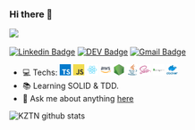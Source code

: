 ### Hi there 👋
<img src="https://kztn.s3.us-east-1.amazonaws.com/spacecat.gif?response-content-disposition=inline&X-Amz-Security-Token=IQoJb3JpZ2luX2VjEL%2F%2F%2F%2F%2F%2F%2F%2F%2F%2F%2FwEaCXVzLWVhc3QtMSJGMEQCIEiZbxbV3cQCX%2B9dIuvIAz7XyG64hCVERTtdAjMBxzljAiAB4FD7iatuqw0az1IWVXNnMtERlFGFylsRyGBCKyjH8SqZAghoEAAaDDc0NTczNDY1MjM5MSIMnyD%2FL7V%2F8ytH2jehKvYBu4hDJ1xkGDaS4hZFcgBmcLAjuWUqsK8u2A9pSyapXLRlYHrMp2RxssGUkqjqNB7DITPQQ69MGxeVOtT%2FUDjTydZpi84oHtEQJQ9nOXaFXredkaNsGAszLXrHruQgYmfS4teoZJRf6SEaDC80XAkjk1inKYma6vioFvsyH3iWaHE7ffZ17S0AGRWx7yt2H%2FDdWP0ve1MiiIxxhC4b%2F8mCA%2BoqjIVJ7iiUjRf%2F9yHt75BzgiRQXJ1kgKDwO7cqb93TqRqJwOvAHf1nSOVPw1FG3Vfm0LpiLM10L9DVe%2BxC8R6m1OHUyUHJr75xAiSe6yZ3%2FlpiM6ZiMNaervgFOsoCyBgCPmPWissw%2FO6EbIejNiOQuQHvKk%2F3wBD%2B2d5bvV9L8pflLvVG1yxQms%2FyZwBT2976Lwvu0fKYF2q4jrEhqJjrfcxGKREAkrxebpY5%2BGVwJdRE5O8M9PHM8stDjq3dtAWucMrP5AIQbW2ZVslCA%2FX3MnsaVNUPYX55%2F1NZZTeFJahH95rwtv7tzSiXI4I94K091rXN1afmiTNfDQcHlS9o0nqzZtvoUmWUatKl%2F4sWEHUSokbfZC1j2fPXjHR5qXKGHbLFscyVxS5vznELAcOriWzy4b1FOqquZbU9nrEr7QqhbCN1%2FdLQNzq0Yt4TvFuZ8MXtyY29R2GvuHwC3kQdnlez2oDeuQG1YuF%2FaZWwoD%2BDuxLZPCr%2BAWw7Z%2B6rTpQyNItZpbJUBPaeAU0mQ4W7tqeJE6QE7nk6mJUrbGNprdglTj984eoW&X-Amz-Algorithm=AWS4-HMAC-SHA256&X-Amz-Date=20200712T224939Z&X-Amz-SignedHeaders=host&X-Amz-Expires=300&X-Amz-Credential=ASIA23IJ7YHTVBSD3NS3%2F20200712%2Fus-east-1%2Fs3%2Faws4_request&X-Amz-Signature=723016cfa454b932e14ee98de2b95dd4e24bf4affee1315487a566ed296c3211" />



[![Linkedin Badge](https://img.shields.io/badge/-LinkedIn-blue?style=flat-square&logo=Linkedin&logoColor=white&link=https://www.linkedin.com/in/kaio-c%C3%A9sar-faustino-3832351a7/)](https://www.linkedin.com/in/kaio-c%C3%A9sar-faustino-3832351a7/)
[![DEV Badge](https://img.shields.io/badge/-DEV.to-000?style=flat-square&logo=dev.to&logoColor=white&link=https://dev.to/kztn)](https://dev.to/kztn)
[![Gmail Badge](https://img.shields.io/badge/-Gmail-c14438?style=flat-square&logo=Gmail&logoColor=white&link=mailto:hicesararaujo@gmail.com)](mailto:hicesararaujo@gmail.com)

- :computer: Techs: 
<code><img height="20" src="https://raw.githubusercontent.com/github/explore/80688e429a7d4ef2fca1e82350fe8e3517d3494d/topics/typescript/typescript.png"></code>
<code><img height="20" src="https://raw.githubusercontent.com/github/explore/80688e429a7d4ef2fca1e82350fe8e3517d3494d/topics/javascript/javascript.png"></code>
<code><img height="20" src="https://raw.githubusercontent.com/github/explore/80688e429a7d4ef2fca1e82350fe8e3517d3494d/topics/react/react.png"></code>
<code><img height="20" src="https://raw.githubusercontent.com/github/explore/80688e429a7d4ef2fca1e82350fe8e3517d3494d/topics/aws/aws.png"></code>
<code><img height="20" src="https://raw.githubusercontent.com/github/explore/80688e429a7d4ef2fca1e82350fe8e3517d3494d/topics/nodejs/nodejs.png"></code>
<code><img height="20" src="https://raw.githubusercontent.com/github/explore/80688e429a7d4ef2fca1e82350fe8e3517d3494d/topics/java/java.png"></code>
<code><img height="20" src="https://raw.githubusercontent.com/github/explore/80688e429a7d4ef2fca1e82350fe8e3517d3494d/topics/sass/sass.png"></code>
<code><img height="20" src="https://raw.githubusercontent.com/github/explore/80688e429a7d4ef2fca1e82350fe8e3517d3494d/topics/mongodb/mongodb.png"></code>
<code><img height="20" src="https://raw.githubusercontent.com/github/explore/80688e429a7d4ef2fca1e82350fe8e3517d3494d/topics/docker/docker.png"></code>
- :books: Learning SOLID & TDD.
- 💬  Ask me about anything [here](https://github.com/anajuliabi/anajuliabit/issues)

![KZTN github stats](https://github-readme-stats.vercel.app/api?username=kztn)
